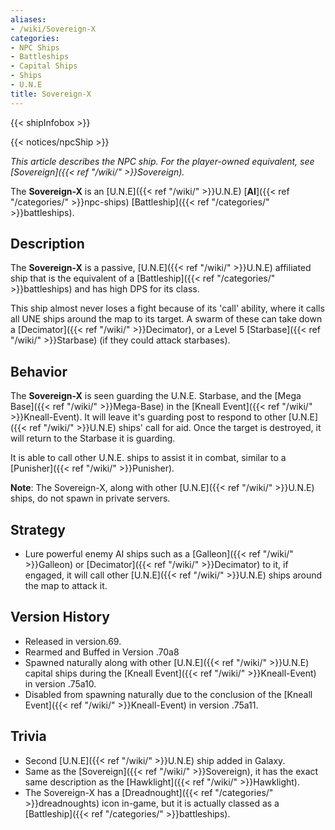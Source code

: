 ```yaml
---
aliases:
- /wiki/Sovereign-X
categories:
- NPC Ships
- Battleships
- Capital Ships
- Ships
- U.N.E
title: Sovereign-X
---  
```


{{< shipInfobox >}}   

{{< notices/npcShip >}} 

_This article describes the NPC ship. For the player-owned equivalent, see [Sovereign]({{< ref "/wiki/" >}}Sovereign)._

The **Sovereign-X** is an [U.N.E]({{< ref "/wiki/" >}}U.N.E) [**AI**]({{< ref "/categories/" >}}npc-ships) [Battleship]({{< ref "/categories/" >}}battleships).

## Description

The **Sovereign-X** is a passive, [U.N.E]({{< ref "/wiki/" >}}U.N.E) affiliated ship that is the equivalent of a [Battleship]({{< ref "/categories/" >}}battleships) and has high DPS for its class.

This ship almost never loses a fight because of its 'call' ability, where it calls all UNE ships around the map to its target. A swarm of these can take down a [Decimator]({{< ref "/wiki/" >}}Decimator), or a Level 5 [Starbase]({{< ref "/wiki/" >}}Starbase) (if they could attack starbases).

## Behavior

The **Sovereign-X** is seen guarding the U.N.E. Starbase, and the [Mega Base]({{< ref "/wiki/" >}}Mega-Base) in the [Kneall Event]({{< ref "/wiki/" >}}Kneall-Event). It will leave it's guarding post to respond to other [U.N.E]({{< ref "/wiki/" >}}U.N.E) ships' call for aid. Once the target is destroyed, it will return to the Starbase it is guarding.

It is able to call other U.N.E. ships to assist it in combat, similar to a [Punisher]({{< ref "/wiki/" >}}Punisher).

**Note**: The Sovereign-X, along with other [U.N.E]({{< ref "/wiki/" >}}U.N.E) ships, do not spawn in private servers.

## Strategy

- Lure powerful enemy AI ships such as a [Galleon]({{< ref "/wiki/" >}}Galleon) or [Decimator]({{< ref "/wiki/" >}}Decimator) to it, if engaged, it will call other [U.N.E]({{< ref "/wiki/" >}}U.N.E) ships around the map to attack it.

## Version History 

- Released in version.69.
- Rearmed and Buffed in Version .70a8
- Spawned naturally along with other [U.N.E]({{< ref "/wiki/" >}}U.N.E) capital ships during the [Kneall Event]({{< ref "/wiki/" >}}Kneall-Event) in version .75a10.
- Disabled from spawning naturally due to the conclusion of the [Kneall Event]({{< ref "/wiki/" >}}Kneall-Event) in version .75a11.

## Trivia

- Second [U.N.E]({{< ref "/wiki/" >}}U.N.E) ship added in Galaxy.
- Same as the [Sovereign]({{< ref "/wiki/" >}}Sovereign), it has the exact same description as the [Hawklight]({{< ref "/wiki/" >}}Hawklight).
- The Sovereign-X has a [Dreadnought]({{< ref "/categories/" >}}dreadnoughts) icon in-game, but it is actually classed as a [Battleship]({{< ref "/categories/" >}}battleships).
